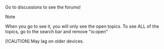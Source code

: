 Go to discussions to see the forums!
> [!NOTE]
> When you go to see it, you will only see the open topics. To see ALL of the topics, go to the search bar and remove "is:open"
>
> [!CAUTION]
> May lag on older devices.
